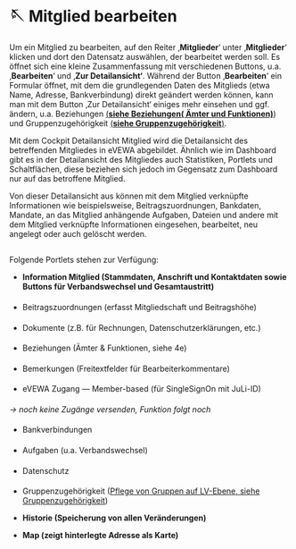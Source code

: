 ﻿---
order: 700
---
# 🪡 Mitglied bearbeiten
Um ein Mitglied zu bearbeiten, auf den Reiter ‚**Mitglieder**‘ unter ‚**Mitglieder**‘ klicken und dort den Datensatz auswählen, der bearbeitet werden soll. Es öffnet sich eine kleine Zusammenfassung mit verschiedenen Buttons, u.a. ‚**Bearbeiten**‘ und ‚**Zur Detailansicht‘**. Während der Button ‚**Bearbeiten**‘ ein Formular öffnet, mit dem die grundlegenden Daten des Mitglieds (etwa Name, Adresse, Bankverbindung) direkt geändert werden können, kann man mit dem Button ‚Zur Detailansicht‘ einiges mehr einsehen und ggf. ändern, u.a. Beziehungen [(**siehe Beziehungen( Ämter und Funktionen)**](https://docs.julis.de/mitgliederverwaltungssystem/mitglieder/beziehungen-amter-und-funktionen)) und Gruppenzugehörigkeit [(**siehe Gruppenzugehörigkeit**)](https://docs.julis.de/mitgliederverwaltungssystem/mitglieder/gruppenzugehorigkeit).

Mit dem Cockpit Detailansicht Mitglied wird die Detailansicht des betreffenden Mitgliedes in eVEWA abgebildet. Ähnlich wie im Dashboard gibt es in der Detailansicht des Mitgliedes auch Statistiken, Portlets und Schaltflächen, diese beziehen sich jedoch im Gegensatz zum Dashboard nur auf das betroffene Mitglied.

Von dieser Detailansicht aus können mit dem Mitglied verknüpfte Informationen wie beispielsweise, Beitragszuordnungen, Bankdaten, Mandate, an das Mitglied anhängende Aufgaben, Dateien und andere mit dem Mitglied verknüpfte Informationen eingesehen, bearbeitet, neu angelegt oder auch gelöscht werden.
## 

Folgende Portlets stehen zur Verfügung:

- **Information Mitglied (Stammdaten, Anschrift und Kontaktdaten sowie Buttons für Verbandswechsel und Gesamtaustritt)**

#### 

- Beitragszuordnungen (erfasst Mitgliedschaft und Beitragshöhe)

#### 

- Dokumente (z.B. für Rechnungen, Datenschutzerklärungen, etc.)

#### 

- Beziehungen (Ämter & Funktionen, siehe 4e)

#### 

- Bemerkungen (Freitextfelder für Bearbeiterkommentare)

#### 

- eVEWA Zugang — Member-based (für SingleSignOn mit JuLi-ID)

#### 

_-> noch keine Zugänge versenden, Funktion folgt noch_

#### 

- Bankverbindungen

#### 

- Aufgaben (u.a. Verbandswechsel)

#### 

- Datenschutz

#### 

- Gruppenzugehörigkeit ([Pflege von Gruppen auf LV-Ebene, siehe Gruppenzugehörigkeit](https://docs.julis.de/mitgliederverwaltungssystem/mitglieder/gruppenzugehorigkeit))

- **Historie (Speicherung von allen Veränderungen)**

- **Map (zeigt hinterlegte Adresse als Karte)**
